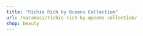 ```yaml
---
title: "Richie Rich by Queens Collection"
url: /varanasi/richie-rich-by-queens-collection/
shop: beauty
---
```

